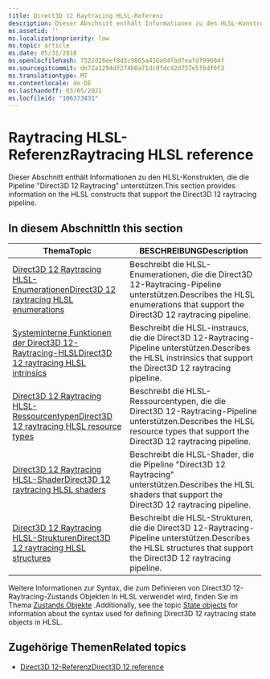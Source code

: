 ```yaml
---
title: Direct3D 12 Raytracing HLSL-Referenz
description: Dieser Abschnitt enthält Informationen zu den HLSL-Konstrukten, die die Pipeline "Direct3D 12 Raytracing" unterstützen.
ms.assetid: ''
ms.localizationpriority: low
ms.topic: article
ms.date: 05/31/2018
ms.openlocfilehash: 7522d26eef8d3c9865a456a94fbd7eafdf99604f
ms.sourcegitcommit: de72a1294df274b0a71dc0fdc42d757e5f6df0f3
ms.translationtype: MT
ms.contentlocale: de-DE
ms.lasthandoff: 03/05/2021
ms.locfileid: "106373431"
---
```

# <a name="raytracing-hlsl-reference"></a><span data-ttu-id="34d74-103">Raytracing HLSL-Referenz</span><span class="sxs-lookup"><span data-stu-id="34d74-103">Raytracing HLSL reference</span></span>

<span data-ttu-id="34d74-104">Dieser Abschnitt enthält Informationen zu den HLSL-Konstrukten, die die Pipeline "Direct3D 12 Raytracing" unterstützen.</span><span class="sxs-lookup"><span data-stu-id="34d74-104">This section provides information on the HLSL constructs that support the Direct3D 12 raytracing pipeline.</span></span>

## <a name="in-this-section"></a><span data-ttu-id="34d74-105">In diesem Abschnitt</span><span class="sxs-lookup"><span data-stu-id="34d74-105">In this section</span></span>

| <span data-ttu-id="34d74-106">Thema</span><span class="sxs-lookup"><span data-stu-id="34d74-106">Topic</span></span> | <span data-ttu-id="34d74-107">BESCHREIBUNG</span><span class="sxs-lookup"><span data-stu-id="34d74-107">Description</span></span> |
|-|-|
| [<span data-ttu-id="34d74-108">Direct3D 12 Raytracing HLSL-Enumerationen</span><span class="sxs-lookup"><span data-stu-id="34d74-108">Direct3D 12 raytracing HLSL enumerations</span></span>](direct3d-12-raytracing-hlsl-enumerations.md) | <span data-ttu-id="34d74-109">Beschreibt die HLSL-Enumerationen, die die Direct3D 12-Raytracing-Pipeline unterstützen.</span><span class="sxs-lookup"><span data-stu-id="34d74-109">Describes the HLSL enumerations that support the Direct3D 12 raytracing pipeline.</span></span>  |
| [<span data-ttu-id="34d74-110">Systeminterne Funktionen der Direct3D 12-Raytracing-HLSL</span><span class="sxs-lookup"><span data-stu-id="34d74-110">Direct3D 12 raytracing HLSL intrinsics</span></span>](direct3d-12-raytracing-hlsl-intrinsics.md) | <span data-ttu-id="34d74-111">Beschreibt die HLSL-instraucs, die die Direct3D 12-Raytracing-Pipeline unterstützen.</span><span class="sxs-lookup"><span data-stu-id="34d74-111">Describes the HLSL instrinsics that support the Direct3D 12 raytracing pipeline.</span></span> |
| [<span data-ttu-id="34d74-112">Direct3D 12 Raytracing HLSL-Ressourcentypen</span><span class="sxs-lookup"><span data-stu-id="34d74-112">Direct3D 12 raytracing HLSL resource types</span></span>](direct3d-12-raytracing-hlsl-resource-types.md) | <span data-ttu-id="34d74-113">Beschreibt die HLSL-Ressourcentypen, die die Direct3D 12-Raytracing-Pipeline unterstützen.</span><span class="sxs-lookup"><span data-stu-id="34d74-113">Describes the HLSL resource types that support the Direct3D 12 raytracing pipeline.</span></span> |
| [<span data-ttu-id="34d74-114">Direct3D 12 Raytracing HLSL-Shader</span><span class="sxs-lookup"><span data-stu-id="34d74-114">Direct3D 12 raytracing HLSL shaders</span></span>](direct3d-12-raytracing-hlsl-shaders.md) | <span data-ttu-id="34d74-115">Beschreibt die HLSL-Shader, die die Pipeline "Direct3D 12 Raytracing" unterstützen.</span><span class="sxs-lookup"><span data-stu-id="34d74-115">Describes the HLSL shaders that support the Direct3D 12 raytracing pipeline.</span></span> |
| [<span data-ttu-id="34d74-116">Direct3D 12 Raytracing HLSL-Strukturen</span><span class="sxs-lookup"><span data-stu-id="34d74-116">Direct3D 12 raytracing HLSL structures</span></span>](direct3d-12-raytracing-hlsl-structures.md) | <span data-ttu-id="34d74-117">Beschreibt die HLSL-Strukturen, die die Direct3D 12-Raytracing-Pipeline unterstützen.</span><span class="sxs-lookup"><span data-stu-id="34d74-117">Describes the HLSL structures that support the Direct3D 12 raytracing pipeline.</span></span> |

<span data-ttu-id="34d74-118">Weitere Informationen zur Syntax, die zum Definieren von Direct3D 12-Raytracing-Zustands Objekten in HLSL verwendet wird, finden Sie im Thema [Zustands Objekte](../direct3dhlsl/dx-graphics-hlsl-state-object.md) .</span><span class="sxs-lookup"><span data-stu-id="34d74-118">Additionally, see the topic [State objects](../direct3dhlsl/dx-graphics-hlsl-state-object.md) for information about the syntax used for defining Direct3D 12 raytracing state objects in HLSL.</span></span>

## <a name="related-topics"></a><span data-ttu-id="34d74-119">Zugehörige Themen</span><span class="sxs-lookup"><span data-stu-id="34d74-119">Related topics</span></span>

* [<span data-ttu-id="34d74-120">Direct3D 12-Referenz</span><span class="sxs-lookup"><span data-stu-id="34d74-120">Direct3D 12 reference</span></span>](direct3d-12-reference.md)